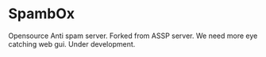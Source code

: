 # SpambOx
Opensource Anti spam server.
Forked from ASSP server.
We need more eye catching web gui.
Under development.
